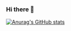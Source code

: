 ### Hi there 👋
[![Anurag's GitHub stats](https://github-readme-stats.vercel.app/api?username=IdoAbram)](https://github.com/anuraghazra/github-readme-stats)
<!--
**IdoAbram/IdoAbram** is a ✨ _special_ ✨ repository because its `README.md` (this file) appears on your GitHub profile.

Here are some ideas to get you started:

- 🔭 I’m currently working on ...
- 🌱 I’m currently learning ...
- 👯 I’m looking to collaborate on ...
- 🤔 I’m looking for help with ...
- 💬 Ask me about ...
- 📫 How to reach me: ...
- 😄 Pronouns: ...
- ⚡ Fun fact: ...
-->

